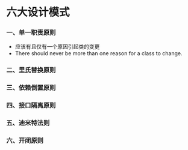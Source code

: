 # 六大设计模式 #
### 一、单一职责原则 ###
-	应该有且仅有一个原因引起类的变更
-	There should never be more than one reason for a class to change.
### 二、里氏替换原则 ###
### 三、依赖倒置原则 ###
### 四、接口隔离原则 ###
### 五、迪米特法则 ###
### 六、开闭原则 ###
